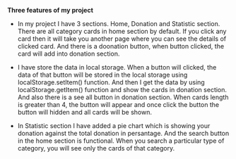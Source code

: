 **Three features of my project**

* In my project I have 3 sections. Home, Donation and Statistic section.
  There are all category cards in home section by default. If you click any card then it will take you another page where you can see the details of clicked card. And there is a doonation button, when button clicked, the card will add into donation section.

* I have store the data in local storage. When a button will clicked, the data of that button will be stored
  in the local storage using localStorage.setItem() function. And then I get the data by using localStorage.getItem() function and show the cards in donation section. And also there is a see all button in donation section. When cards length is greater than 4, the button will appear and once click the button the button will hidden and all cards will be shown.

* In Statistic section I have added a pie chart which is showing your donation against the total donation in 
  persantage. And the search button in the home section is functional. When you search a particular type of category, you will see only the cards of that category.